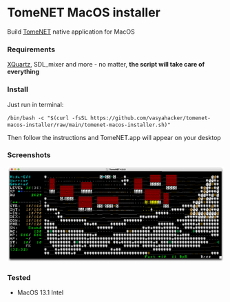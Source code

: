 # TomeNET MacOS installer

Build [TomeNET](https://tomenet.eu) native application for MacOS 

### Requirements
[XQuartz](https://www.xquartz.org), SDL_mixer and more - no matter, **the script will take care of everything**

### Install
Just run in terminal:
```
/bin/bash -c "$(curl -fsSL https://github.com/vasyahacker/tomenet-macos-installer/raw/main/tomenet-macos-installer.sh)"
```
Then follow the instructions and TomeNET.app will appear on your desktop

### Screenshots

![icon, version, size](https://github.com/vasyahacker/tomenet-macos-installer/raw/main/scrn/scr.png "main window")

### Tested
- MacOS 13.1 Intel

